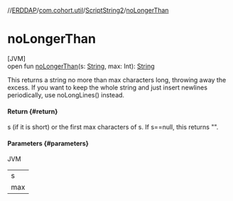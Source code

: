 //[ERDDAP](../../../index.md)/[com.cohort.util](../index.md)/[ScriptString2](index.md)/[noLongerThan](no-longer-than.md)

# noLongerThan

[JVM]\
open fun [noLongerThan](no-longer-than.md)(s: [String](https://docs.oracle.com/en/java/javase/21/docs/api/java.base/java/lang/String.html), max: Int): [String](https://docs.oracle.com/en/java/javase/21/docs/api/java.base/java/lang/String.html)

This returns a string no more than max characters long, throwing away the excess. If you want to keep the whole string and just insert newlines periodically, use noLongLines() instead.

#### Return {#return}

s (if it is short) or the first max characters of s. If s==null, this returns &quot;&quot;.

#### Parameters {#parameters}

JVM

| |
|---|
| s |
| max |